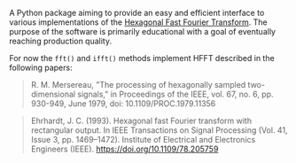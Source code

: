 A Python package aiming to provide an easy and efficient interface to various implementations of the [Hexagonal Fast Fourier Transform](https://en.wikipedia.org/wiki/Hexagonal_fast_Fourier_transform). The purpose of the software is primarily educational with a goal of eventually reaching production quality.

For now the `fft()` and `ifft()` methods implement HFFT described in the following papers:

> R. M. Mersereau, "The processing of hexagonally sampled two-dimensional signals," in Proceedings of the IEEE, vol. 67, no. 6, pp. 930-949, June 1979, doi: 10.1109/PROC.1979.11356

> Ehrhardt, J. C. (1993). Hexagonal fast Fourier transform with rectangular output. In IEEE Transactions on Signal Processing (Vol. 41, Issue 3, pp. 1469–1472). Institute of Electrical and Electronics Engineers (IEEE). https://doi.org/10.1109/78.205759 
